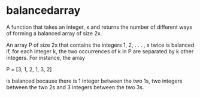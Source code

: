# balancedarray
A function that takes an integer, x and returns the number of different ways of forming a balanced array of size 2x.

An array P of size 2x that contains the integers 1, 2, . . . , x twice is balanced if, for each
integer k, the two occurrences of k in P are separated by k other integers. For instance, the array

P = [3, 1, 2, 1, 3, 2]

is balanced because there is 1 integer between the two 1s, two integers between the two 2s and 3 integers between the two 3s. 
